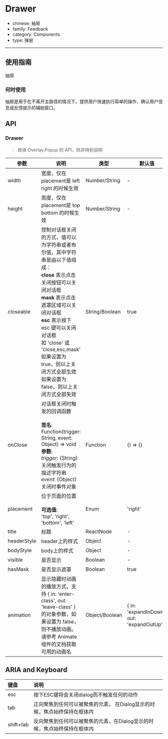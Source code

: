 # Drawer

-   chinese: 抽屉
-   family: Feedback
-   category: Components
-   type: 弹层

---

## 使用指南

抽屉

### 何时使用

抽屉是用于在不离开主路径的情况下，提供用户快速执行简单的操作、确认用户信息或反馈提示的辅助窗口。

## API

### Drawer

> 继承 Overlay.Popup 的 API，除非特别说明

| 参数          | 说明                                                                                                                                                                                                               | 类型             | 默认值                                        |
| ----------- | ---------------------------------------------------------------------------------------------------------------------------------------------------------------------------------------------------------------- | -------------- | ------------------------------------------ |
| width       | 宽度，仅在 placement是 left right 的时候生效                                                                                                                                                                                | Number/String  | -                                          |
| height      | 高度，仅在 placement是 top bottom 的时候生效                                                                                                                                                                                | Number/String  | -                                          |
| closeable   | 控制对话框关闭的方式，值可以为字符串或者布尔值，其中字符串是由以下值组成：<br>**close** 表示点击关闭按钮可以关闭对话框<br>**mask** 表示点击遮罩区域可以关闭对话框<br>**esc** 表示按下 esc 键可以关闭对话框<br>如 'close' 或 'close,esc,mask'<br>如果设置为 true，则以上关闭方式全部生效<br>如果设置为 false，则以上关闭方式全部失效 | String/Boolean | true                                       |
| onClose     | 对话框关闭时触发的回调函数<br><br>**签名**:<br>Function(trigger: String, event: Object) => void<br>**参数**:<br>_trigger_: {String} 关闭触发行为的描述字符串<br>_event_: {Object} 关闭时事件对象                                                     | Function       | () => {}                                   |
| placement   | 位于页面的位置<br><br>**可选值**:<br>'top', 'right', 'bottom', 'left'                                                                                                                                                      | Enum           | 'right'                                    |
| title       | 标题                                                                                                                                                                                                               | ReactNode      | -                                          |
| headerStyle | header上的样式                                                                                                                                                                                                       | Object         | -                                          |
| bodyStyle   | body上的样式                                                                                                                                                                                                         | Object         | -                                          |
| visible     | 是否显示                                                                                                                                                                                                             | Boolean        | -                                          |
| hasMask     | 是否显示遮罩                                                                                                                                                                                                           | Boolean        | true                                       |
| animation   | 显示隐藏时动画的播放方式，支持 { in: 'enter-class', out: 'leave-class' } 的对象参数，如果设置为 false，则不播放动画。 请参考 Animate 组件的文档获取可用的动画名                                                                                                    | Object/Boolean | { in: 'expandInDown', out: 'expandOutUp' } |

## ARIA and Keyboard

| 键盘        | 说明                                       |
| :-------- | :--------------------------------------- |
| esc       | 按下ESC键将会关闭dialog而不触发任何的动作                |
| tab       | 正向聚焦到任何可以被聚焦的元素， 在Dialog显示的时候，焦点始终保持在框体内 |
| shift+tab | 反向聚焦到任何可以被聚焦的元素，在Dialog显示的时候，焦点始终保持在框体内  |
